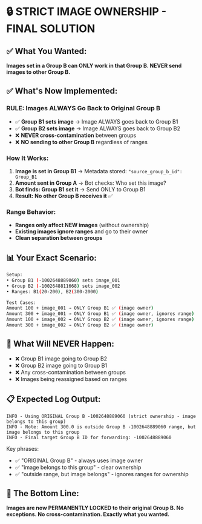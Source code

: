 # 🔒 STRICT IMAGE OWNERSHIP - FINAL SOLUTION

## ✅ **What You Wanted:**
**Images set in a Group B can ONLY work in that Group B. NEVER send images to other Group B.**

## ✅ **What's Now Implemented:**

### **RULE: Images ALWAYS Go Back to Original Group B**
- ✅ **Group B1 sets image** → Image ALWAYS goes back to Group B1
- ✅ **Group B2 sets image** → Image ALWAYS goes back to Group B2  
- ❌ **NEVER cross-contamination** between groups
- ❌ **NO sending to other Group B** regardless of ranges

### **How It Works:**

1. **Image is set in Group B1** → Metadata stored: `"source_group_b_id": Group_B1`
2. **Amount sent in Group A** → Bot checks: Who set this image?
3. **Bot finds: Group B1 set it** → Send ONLY to Group B1
4. **Result: No other Group B receives it** ✅

### **Range Behavior:**
- **Ranges only affect NEW images** (without ownership)
- **Existing images ignore ranges** and go to their owner
- **Clean separation between groups**

## 📊 **Your Exact Scenario:**

```bash
Setup:
• Group B1 (-1002648889060) sets image_001
• Group B2 (-1002648811668) sets image_002
• Ranges: B1(20-200), B2(300-2000)

Test Cases:
Amount 100 + image_001 → ONLY Group B1 ✅ (image owner)
Amount 300 + image_001 → ONLY Group B1 ✅ (image owner, ignores range)
Amount 100 + image_002 → ONLY Group B2 ✅ (image owner, ignores range)  
Amount 300 + image_002 → ONLY Group B2 ✅ (image owner)
```

## 🚫 **What Will NEVER Happen:**
- ❌ Group B1 image going to Group B2
- ❌ Group B2 image going to Group B1
- ❌ Any cross-contamination between groups
- ❌ Images being reassigned based on ranges

## 📋 **Expected Log Output:**
```
INFO - Using ORIGINAL Group B -1002648889060 (strict ownership - image belongs to this group)
INFO - Note: Amount 300.0 is outside Group B -1002648889060 range, but image belongs to this group
INFO - Final target Group B ID for forwarding: -1002648889060
```

Key phrases:
- ✅ "ORIGINAL Group B" - always uses image owner
- ✅ "image belongs to this group" - clear ownership
- ✅ "outside range, but image belongs" - ignores ranges for ownership

## 🎯 **The Bottom Line:**
**Images are now PERMANENTLY LOCKED to their original Group B. No exceptions. No cross-contamination. Exactly what you wanted.**
